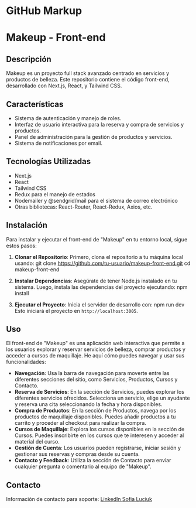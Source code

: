 GitHub Markup
=============
# Makeup - Front-end

## Descripción
Makeup es un proyecto full stack avanzado centrado en servicios y productos de belleza. Este repositorio contiene el código front-end, desarrollado con Next.js, React, y Tailwind CSS.

## Características
- Sistema de autenticación y manejo de roles.
- Interfaz de usuario interactiva para la reserva y compra de servicios y productos.
- Panel de administración para la gestión de productos y servicios.
- Sistema de notificaciones por email.

## Tecnologías Utilizadas
- Next.js
- React
- Tailwind CSS
- Redux para el manejo de estados
- Nodemailer y @sendgrid/mail para el sistema de correo electrónico
- Otras bibliotecas: React-Router, React-Redux, Axios, etc.

## Instalación
Para instalar y ejecutar el front-end de "Makeup" en tu entorno local, sigue estos pasos:

1. **Clonar el Repositorio**: Primero, clona el repositorio a tu máquina local usando:
git clone https://github.com/tu-usuario/makeup-front-end.git
cd makeup-front-end

2. **Instalar Dependencias**: Asegúrate de tener Node.js instalado en tu sistema. Luego, instala las dependencias del proyecto ejecutando:
npm install
 
4. **Ejecutar el Proyecto**: Inicia el servidor de desarrollo con:
npm run dev
Esto iniciará el proyecto en `http://localhost:3005`.

## Uso
El front-end de "Makeup" es una aplicación web interactiva que permite a los usuarios explorar y reservar servicios de belleza, comprar productos y acceder a cursos de maquillaje. He aquí cómo puedes navegar y usar sus funcionalidades:

- **Navegación**: Usa la barra de navegación para moverte entre las diferentes secciones del sitio, como Servicios, Productos, Cursos y Contacto.
- **Reserva de Servicios**: En la sección de Servicios, puedes explorar los diferentes servicios ofrecidos. Selecciona un servicio, elige un ayudante y reserva una cita seleccionando la fecha y hora disponibles.
- **Compra de Productos**: En la sección de Productos, navega por los productos de maquillaje disponibles. Puedes añadir productos a tu carrito y proceder al checkout para realizar la compra.
- **Cursos de Maquillaje**: Explora los cursos disponibles en la sección de Cursos. Puedes inscribirte en los cursos que te interesen y acceder al material del curso.
- **Gestión de Cuenta**: Los usuarios pueden registrarse, iniciar sesión y gestionar sus reservas y compras desde su cuenta.
- **Contacto y Feedback**: Utiliza la sección de Contacto para enviar cualquier pregunta o comentario al equipo de "Makeup".

## Contacto
Información de contacto para soporte:
[LinkedIn Sofia Luciuk](https://www.linkedin.com/in/sofia-luciuk/)
